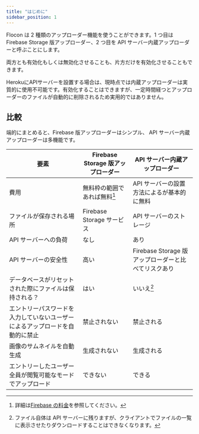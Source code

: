 ```yaml
---
title: "はじめに"
sidebar_position: 1
---
```


Flocon は 2 種類のアップローダー機能を使うことができます。1 つ目は Firebase Storage 版アップローダー、2 つ目を API サーバー内蔵アップローダーと呼ぶことにします。

両方とも有効化もしくは無効化させることも、片方だけを有効化させることもできます。

HerokuにAPIサーバーを設置する場合は、現時点では内蔵アップローダーは実質的に使用不可能です。有効化することはできますが、一定時間経つとアップローダーのファイルが自動的に削除されるため実用的ではありません。

## 比較

端的にまとめると、Firebase 版アップローダーはシンプル、 API サーバー内蔵アップローダーは多機能です。

| 要素                                                                         | Firebase Storage 版アップローダー | API サーバー内蔵アップローダー                      |
| ---------------------------------------------------------------------------- | --------------------------------- | --------------------------------------------------- |
| 費用                                                                         | 無料枠の範囲であれば無料[^1]      | API サーバーの設置方法によるが基本的に無料          |
| ファイルが保存される場所                                                     | Firebase Storage サービス         | API サーバーのストレージ                            |
| API サーバーへの負荷                                                         | なし                              | あり                                                |
| API サーバーの安全性                                                         | 高い                              | Firebase Storage 版アップローダーと比べてリスクあり |
| データベースがリセットされた際にファイルは保持される？                       | はい                              | いいえ[^2]                                          |
| エントリーパスワードを入力していないユーザーによるアップロードを自動的に禁止 | 禁止されない                      | 禁止される                                          |
| 画像のサムネイルを自動生成                                                   | 生成されない                      | 生成される                                          |
| エントリーしたユーザー全員が閲覧可能なモードでアップロード                   | できない                          | できる                                              |

[^1]: 詳細は[Firebase の料金](https://firebase.google.com/pricing?hl=ja)を参照してください。
[^2]: ファイル自体は API サーバーに残りますが、クライアントでファイルの一覧に表示させたりダウンロードすることはできなくなります。
